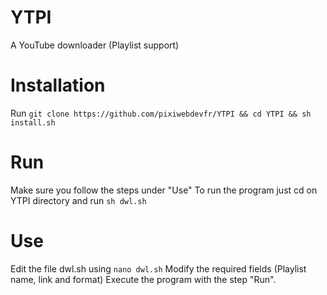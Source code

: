 # YTPI
A YouTube downloader (Playlist support) 
# Installation
Run `git clone https://github.com/pixiwebdevfr/YTPI && cd YTPI && sh install.sh`

# Run
Make sure you follow the steps under "Use"
To run the program just cd on YTPI directory and run `sh dwl.sh`

# Use

Edit the file dwl.sh using `nano dwl.sh`
Modify the required fields (Playlist name, link and format)
Execute the program with the step "Run".
